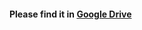 #### Please find it in [Google Drive](https://drive.google.com/file/d/1M75ORJaIk-470455mk5bRfl9l4otJnnW/view?usp=drive_link)

